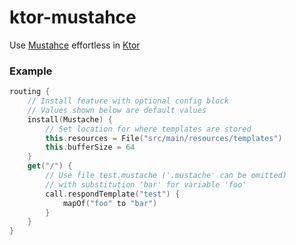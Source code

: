 # ktor-mustahce
Use [Mustahce](https://github.com/spullara/mustache.java) effortless in [Ktor](http://ktor.io/)

### Example
```kotlin
routing {
    // Install feature with optional config block
    // Values shown below are default values
    install(Mustache) {
        // Set location for where templates are stored
        this.resources = File("src/main/resources/templates")
        this.bufferSize = 64
    }
    get("/") {
        // Use file test.mustache ('.mustache' can be omitted)
        // with substitution 'bar' for variable 'foo'
        call.respondTemplate("test") {
            mapOf("foo" to "bar")
        }
    }
}
```
